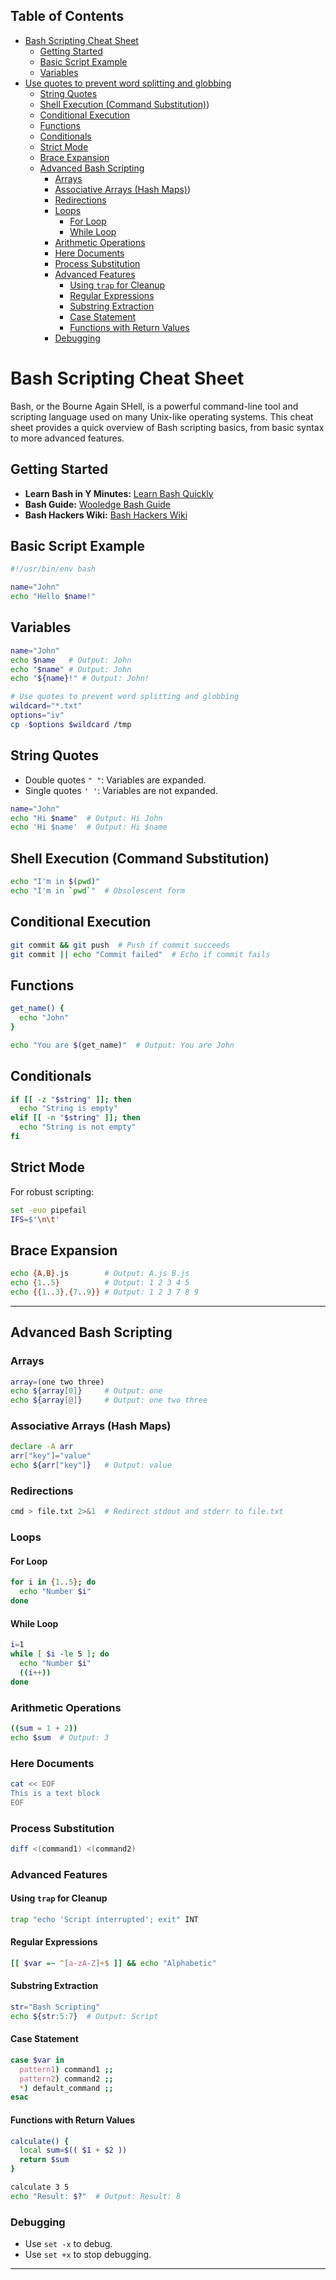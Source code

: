 ## Table of Contents

- [Bash Scripting Cheat Sheet](#bash\scripting\cheat\sheet)
  - [Getting Started](#Getting\Started)
  - [Basic Script Example](#Basic\Script\Example)
  - [Variables](#Variables)
- [Use quotes to prevent word splitting and globbing](#use\quotes\to\prevent\word\splitting\and\globbing)
  - [String Quotes](#String\Quotes)
  - [Shell Execution (Command Substitution)](#Shell\Execution\(Command\Substitution))
  - [Conditional Execution](#Conditional\Execution)
  - [Functions](#Functions)
  - [Conditionals](#Conditionals)
  - [Strict Mode](#Strict\Mode)
  - [Brace Expansion](#Brace\Expansion)
  - [Advanced Bash Scripting](#Advanced\Bash\Scripting)
    - [Arrays](#Arrays)
    - [Associative Arrays (Hash Maps)](#Associative\Arrays\(Hash\Maps))
    - [Redirections](#Redirections)
    - [Loops](#Loops)
      - [For Loop](#For\Loop)
      - [While Loop](#While\Loop)
    - [Arithmetic Operations](#Arithmetic\Operations)
    - [Here Documents](#Here\Documents)
    - [Process Substitution](#Process\Substitution)
    - [Advanced Features](#Advanced\Features)
      - [Using `trap` for Cleanup](#Using\`trap`\for\Cleanup)
      - [Regular Expressions](#Regular\Expressions)
      - [Substring Extraction](#Substring\Extraction)
      - [Case Statement](#Case\Statement)
      - [Functions with Return Values](#Functions\with\Return\Values)
    - [Debugging](#Debugging)

# Bash Scripting Cheat Sheet

Bash, or the Bourne Again SHell, is a powerful command-line tool and scripting language used on many Unix-like operating systems. This cheat sheet provides a quick overview of Bash scripting basics, from basic syntax to more advanced features.
## Getting Started

- **Learn Bash in Y Minutes:** [Learn Bash Quickly](https://learnxinyminutes.com/docs/bash/)
- **Bash Guide:** [Wooledge Bash Guide](https://mywiki.wooledge.org/BashGuide)
- **Bash Hackers Wiki:** [Bash Hackers Wiki](https://wiki.bash-hackers.org/)
## Basic Script Example

```bash
#!/usr/bin/env bash

name="John"
echo "Hello $name!"
```

## Variables

```bash
name="John"
echo $name   # Output: John
echo "$name" # Output: John
echo "${name}!" # Output: John!

# Use quotes to prevent word splitting and globbing
wildcard="*.txt"
options="iv"
cp -$options $wildcard /tmp
```

## String Quotes

- Double quotes `" "`: Variables are expanded.
- Single quotes `' '`: Variables are not expanded.

```bash
name="John"
echo "Hi $name"  # Output: Hi John
echo 'Hi $name'  # Output: Hi $name
```

## Shell Execution (Command Substitution)

```bash
echo "I'm in $(pwd)"
echo "I'm in `pwd`"  # Obsolescent form
```

## Conditional Execution

```bash
git commit && git push  # Push if commit succeeds
git commit || echo "Commit failed"  # Echo if commit fails
```

## Functions

```bash
get_name() {
  echo "John"
}

echo "You are $(get_name)"  # Output: You are John
```

## Conditionals

```bash
if [[ -z "$string" ]]; then
  echo "String is empty"
elif [[ -n "$string" ]]; then
  echo "String is not empty"
fi
```

## Strict Mode

For robust scripting:

```bash
set -euo pipefail
IFS=$'\n\t'
```

## Brace Expansion

```bash
echo {A,B}.js        # Output: A.js B.js
echo {1..5}          # Output: 1 2 3 4 5
echo {{1..3},{7..9}} # Output: 1 2 3 7 8 9
```

---

## Advanced Bash Scripting

### Arrays

```bash
array=(one two three)
echo ${array[0]}     # Output: one
echo ${array[@]}     # Output: one two three
```

### Associative Arrays (Hash Maps)

```bash
declare -A arr
arr["key"]="value"
echo ${arr["key"]}   # Output: value
```

### Redirections

```bash
cmd > file.txt 2>&1  # Redirect stdout and stderr to file.txt
```

### Loops

#### For Loop

```bash
for i in {1..5}; do
  echo "Number $i"
done
```

#### While Loop

```bash
i=1
while [ $i -le 5 ]; do
  echo "Number $i"
  ((i++))
done
```

### Arithmetic Operations

```bash
((sum = 1 + 2))
echo $sum  # Output: 3
```

### Here Documents

```bash
cat << EOF
This is a text block
EOF
```

### Process Substitution

```bash
diff <(command1) <(command2)
```

### Advanced Features

#### Using `trap` for Cleanup

```bash
trap "echo 'Script interrupted'; exit" INT
```

#### Regular Expressions

```bash
[[ $var =~ ^[a-zA-Z]+$ ]] && echo "Alphabetic"
```

#### Substring Extraction

```bash
str="Bash Scripting"
echo ${str:5:7}  # Output: Script
```

#### Case Statement

```bash
case $var in
  pattern1) command1 ;;
  pattern2) command2 ;;
  *) default_command ;;
esac
```

#### Functions with Return Values

```bash
calculate() {
  local sum=$(( $1 + $2 ))
  return $sum
}

calculate 3 5
echo "Result: $?"  # Output: Result: 8
```

### Debugging

- Use `set -x` to debug.
- Use `set +x` to stop debugging.

---

